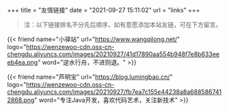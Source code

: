 +++
title = "友情链接"
date = "2021-09-27 15:11:02"
url = "links"
+++

> 注：以下链接排名不分先后顺序，如有意愿添加本站友链，可在下方留言。

{{< friend name="小驿站" url="https://www.wangqilong.net/" logo="https://wenzewoo-cdn.oss-cn-chengdu.aliyuncs.com/images/20210927/41d17890aa554b948f7e8b633eeeb4ea.png" word="逆水行舟，不进则退。" >}}

{{< friend name="芦明宝" url="https://blog.lumingbao.cn/" logo="https://wenzewoo-cdn.oss-cn-chengdu.aliyuncs.com/images/20210927/fb7ea7c155e44238a8a6885867412868.png" word="专注Java开发，喜欢代码艺术，关注新技术" >}}


